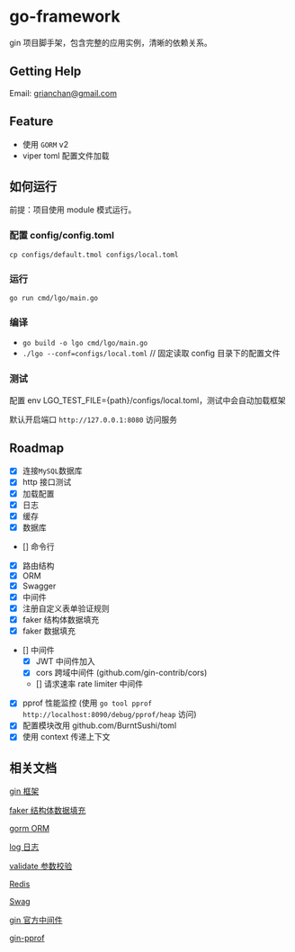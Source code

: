 # go-framework

gin 项目脚手架，包含完整的应用实例，清晰的依赖关系。

## Getting Help

Email: grianchan@gmail.com

## Feature

- 使用 `GORM` v2
- viper toml 配置文件加载

## 如何运行

前提：项目使用 module 模式运行。

### 配置 config/config.toml

```shell script
cp configs/default.tmol configs/local.toml
```

### 运行

```shell script
go run cmd/lgo/main.go
```

### 编译

- `go build -o lgo cmd/lgo/main.go`
- `./lgo --conf=configs/local.toml` // 固定读取 config 目录下的配置文件

### 测试

配置 env LGO_TEST_FILE={path}/configs/local.toml，测试中会自动加载框架

默认开启端口 `http://127.0.0.1:8080` 访问服务

## Roadmap

- [x] 连接`MySQL`数据库
- [x] http 接口测试
- [x] 加载配置
- [x] 日志
- [x] 缓存
- [x] 数据库
- [] 命令行
- [x] 路由结构
- [x] ORM
- [x] Swagger
- [x] 中间件
- [x] 注册自定义表单验证规则
- [x] faker 结构体数据填充
- [x] faker 数据填充
- [] 中间件
    - [x] JWT 中间件加入
    - [x] cors 跨域中间件 (github.com/gin-contrib/cors)
    - [] 请求速率 rate limiter 中间件
- [x] pprof 性能监控 (使用 `go tool pprof http://localhost:8090/debug/pprof/heap` 访问)
- [x] 配置模块改用 github.com/BurntSushi/toml
- [x] 使用 context 传递上下文

## 相关文档

[gin 框架](https://github.com/gin-gonic/gin)

[faker 结构体数据填充](https://github.com/bxcodec/faker)

[gorm ORM](https://gorm.io/zh_CN/docs/)

[log 日志](https://github.com/sirupsen/logrus)

[validate 参数校验](https://godoc.org/gopkg.in/go-playground/validator.v9)

[Redis](https://github.com/go-redis/redis)

[Swag](https://github.com/swaggo/swag)

[gin 官方中间件](https://github.com/gin-contrib)

[gin-pprof](https://github.com/gin-contrib/pprof)

